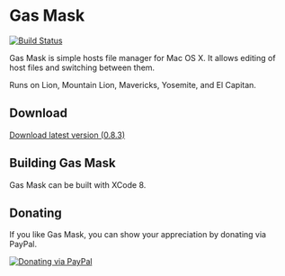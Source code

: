 # Gas Mask
[![Build Status](https://travis-ci.org/2ndalpha/gasmask.png?branch=master)](https://travis-ci.org/2ndalpha/gasmask)

Gas Mask is simple hosts file manager for Mac OS X.
It allows editing of host files and switching between them.

Runs on Lion, Mountain Lion, Mavericks, Yosemite, and El Capitan.

## Download
[Download latest version (0.8.3)](http://gmask.clockwise.ee/files/gas_mask_0.8.3.zip)

## Building Gas Mask
Gas Mask can be built with XCode 8.

## Donating
If you like Gas Mask, you can show your appreciation by donating via PayPal.

[![Donating via PayPal](https://www.paypal.com/en_US/i/btn/btn_donate_SM.gif)](https://www.paypal.com/cgi-bin/webscr?cmd=_donations&business=98JFC3MUF5Q44&lc=EE&item_name=Gas%20Mask%20Support&currency_code=USD&bn=PP%2dDonationsBF%3abtn_donate_SM%2egif%3aNonHostedGuest )
